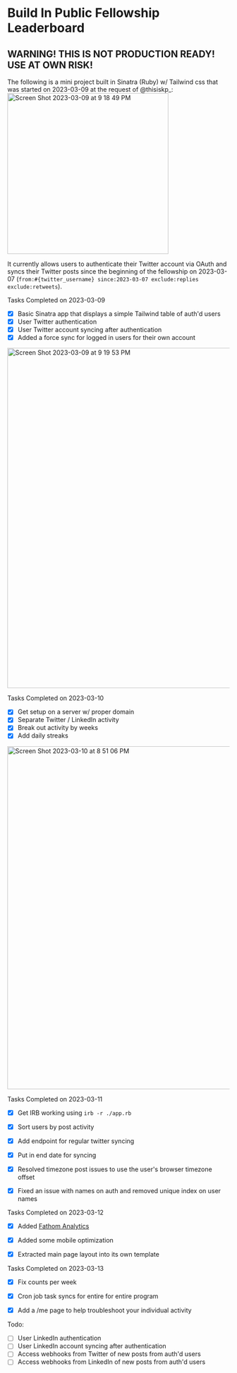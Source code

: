 # Build In Public Fellowship Leaderboard

## WARNING! THIS IS NOT PRODUCTION READY! USE AT OWN RISK!


The following is a mini project built in Sinatra (Ruby) w/ Tailwind css that was started on 2023-03-09 at the request of @thisiskp_:
<img width="365" alt="Screen Shot 2023-03-09 at 9 18 49 PM" src="https://user-images.githubusercontent.com/432526/224217505-b4511728-1801-4548-96f8-f7b44278d68e.png">

It currently allows users to authenticate their Twitter account via OAuth and syncs their Twitter posts since the beginning of the fellowship on 2023-03-07 (`from:#{twitter_username} since:2023-03-07 exclude:replies exclude:retweets`).


Tasks Completed on 2023-03-09
- [x] Basic Sinatra app that displays a simple Tailwind table of auth'd users
- [x] User Twitter authentication
- [x] User Twitter account syncing after authentication
- [x] Added a force sync for logged in users for their own account
<img width="772" alt="Screen Shot 2023-03-09 at 9 19 53 PM" src="https://user-images.githubusercontent.com/432526/224217546-2184d982-43ab-4acc-bad1-cb6575e8b9a4.png">


Tasks Completed on 2023-03-10
- [x] Get setup on a server w/ proper domain
- [x] Separate Twitter / LinkedIn activity
- [x] Break out activity by weeks
- [x] Add daily streaks
<img width="778" alt="Screen Shot 2023-03-10 at 8 51 06 PM" src="https://user-images.githubusercontent.com/432526/224461141-b445006d-c9d4-4c6e-8d19-e21379f11d37.png">


Tasks Completed on 2023-03-11
- [x] Get IRB working using `irb -r ./app.rb`
- [x] Sort users by post activity
- [x] Add endpoint for regular twitter syncing
- [x] Put in end date for syncing
- [x] Resolved timezone post issues to use the user's browser timezone offset
- [x] Fixed an issue with names on auth and removed unique index on user names


Tasks Completed on 2023-03-12
- [x] Added [Fathom Analytics](https://usefathom.com/ref/DNQLHG)
- [x] Added some mobile optimization
- [x] Extracted main page layout into its own template


Tasks Completed on 2023-03-13
- [x] Fix counts per week
- [x] Cron job task syncs for entire for entire program
- [x] Add a /me page to help troubleshoot your individual activity


Todo:
- [ ] User LinkedIn authentication
- [ ] User LinkedIn account syncing after authentication
- [ ] Access webhooks from Twitter of new posts from auth'd users
- [ ] Access webhooks from LinkedIn of new posts from auth'd users

